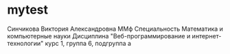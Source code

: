 ﻿# mytest
Синчикова
Виктория
Александровна
ММф
Специальность Математика и компьютерные науки
Дисциплина "Веб-программирование и интернет-технологии"
курс 1, группа 6, подгруппа а
